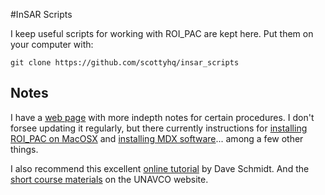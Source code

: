 #InSAR Scripts

I keep useful scripts for working with ROI_PAC are kept here. Put them on your computer with:

```
git clone https://github.com/scottyhq/insar_scripts
```

## Notes
I have a [web page](http://scottyhq.github.io/blog) with more indepth notes for certain procedures. I don't forsee updating it regularly, but there currently instructions for [installing ROI_PAC on MacOSX](https://scottyhq.github.io/blog/2014/02/01/install-roipac-mac/) and [installing MDX software](https://scottyhq.github.io/blog/2014/02/03/install-mdx-mac/)... among a few other things.

I also recommend this excellent [online tutorial](http://faculty.washington.edu/dasc/WikiRoiPac/welcome) by Dave Schmidt. And the [short course materials](https://www.unavco.org/edu_outreach/short-courses/2011/insar/insar.html) on the UNAVCO website.
